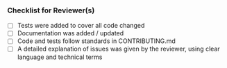 

### Checklist for Reviewer(s)

- [ ] Tests were added to cover all code changed
- [ ] Documentation was added / updated 
- [ ] Code and tests follow standards in CONTRIBUTING.md
- [ ] A detailed explanation of issues was given by the reviewer, using clear language and technical terms
